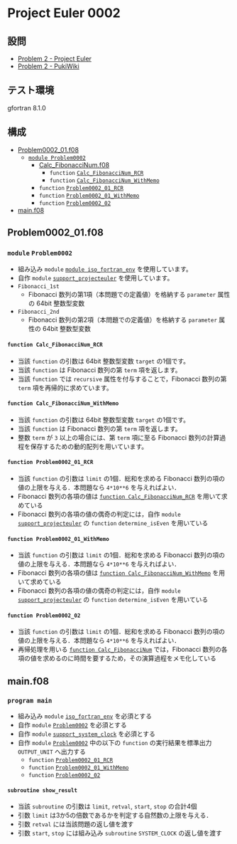 # Project Euler 0002 #

## 設問 ##

* [Problem 2 - Project Euler](https://projecteuler.net/problem=2)
* [Problem 2 - PukiWiki](http://odz.sakura.ne.jp/projecteuler/index.php?cmd=read&page=Problem%202)

## テスト環境 ##

gfortran 8.1.0

## 構成 ##

* [Problem0002_01.f08](#problem0002_01f08)
  * [`module Problem0002`](#module-problem0002)
    * [Calc_FibonacciNum.f08](Calc_FibonacciNum.f08)
      * `function` [`Calc_FibonacciNum_RCR`](#function-calc_fibonaccinum_rcr)
      * `function` [`Calc_FibonacciNum_WithMemo`](#function-calc_fibonaccinum_withmemo)
    * `function` [`Problem0002_01_RCR`](#function-problem0002_01_rcr)
    * `function` [`Problem0002_01_WithMemo`](#function-problem0002_01_withmemo)
    * `function` [`Problem0002_02`](#function-problem0002_02)
* [main.f08](#mainf08)

## Problem0002_01.f08 ##

### `module` `Problem0002` ###

* 組み込み `module` [`module iso_fortran_env`](https://gcc.gnu.org/onlinedocs/gfortran/ISO_005fFORTRAN_005fENV.html) を使用しています。
* 自作 `module` [`support_projecteuler`](../support/support_projecteuler.f08) を使用しています。
* `Fibonacci_1st`
  * Fibonacci 数列の第1項（本問題での定義値）を格納する `parameter` 属性の 64bit 整数型変数
* `Fibonacci_2nd`
  * Fibonacci 数列の第2項（本問題での定義値）を格納する `parameter` 属性の 64bit 整数型変数

#### `function Calc_FibonacciNum_RCR` ####

* 当該 `function` の引数は 64bit 整数型変数 `target` の1個です。
* 当該 `function` は Fibonacci 数列の第 `term` 項を返します。
* 当該 `function` では `recursive` 属性を付与することで，Fibonacci 数列の第 `term` 項を再帰的に求めています。

#### `function Calc_FibonacciNum_WithMemo` ####

* 当該 `function` の引数は 64bit 整数型変数 `target` の1個です。
* 当該 `function` は Fibonacci 数列の第 `term` 項を返します。
* 整数 `term` が `3` 以上の場合には、第 `term` 項に至る Fibonacci 数列の計算過程を保存するための動的配列を用いています。

#### `function Problem0002_01_RCR` ####

- 当該 `function` の引数は `limit` の1個．総和を求める Fibonacci 数列の項の値の上限を与える．本問題なら `4*10**6` を与えればよい．
- Fibonacci 数列の各項の値は [`function Calc_FibonacciNum_RCR`](#function-calc_fibonaccinum_rcr) を用いて求めている
- Fibonacci 数列の各項の値の偶奇の判定には，自作 `module` [`support_projecteuler`](../support/support_projecteuler.f08) の `function` `determine_isEven` を用いている

#### `function Problem0002_01_WithMemo` ####

- 当該 `function` の引数は `limit` の1個．総和を求める Fibonacci 数列の項の値の上限を与える．本問題なら `4*10**6` を与えればよい．
- Fibonacci 数列の各項の値は [`function Calc_FibonacciNum_WithMemo`](#function-calc_fibonaccinum_withmemo) を用いて求めている
- Fibonacci 数列の各項の値の偶奇の判定には，自作 `module` [`support_projecteuler`](../support/support_projecteuler.f08) の `function` `determine_isEven` を用いている

#### `function Problem0002_02` ####

- 当該 `function` の引数は `limit` の1個．総和を求める Fibonacci 数列の項の値の上限を与える．本問題なら `4*10**6` を与えればよい．
- 再帰処理を用いる [`function Calc_FibonacciNum`](#function-calc_fibonaccinum) では，Fibonacci 数列の各項の値を求めるのに時間を要するため，その演算過程をメモ化している

## main.f08 ##

### `program main` ###

- 組み込み `module` [`iso_fortran_env`](https://gcc.gnu.org/onlinedocs/gfortran/ISO_005fFORTRAN_005fENV.html) を必須とする
- 自作 `module` [`Problem0002`](#module-problem0002) を必須とする
- 自作 `module` [`support_system_clock`](https://github.com/DSCF-1224/Fortran/blob/master/support/support_system_clock.f08) を必須とする
- 自作 `module` [`Problem0002`](#module-problem0002) 中の以下の `function` の実行結果を標準出力 `OUTPUT_UNIT` へ出力する
  - `function` [`Problem0002_01_RCR`](#function-problem0002_01_rcr)
  - `function` [`Problem0002_01_WithMemo`](#function-problem0002_01_withmemo)
  - `function` [`Problem0002_02`](#function-problem0002_02)

#### `subroutine show_result` ####

- 当該 `subroutine` の引数は `limit`, `retval`, `start`, `stop` の合計4個
- 引数 `limit` は3か5の倍数であるかを判定する自然数の上限を与える．
- 引数 `retval` には当該問題の返し値を渡す
- 引数 `start`, `stop` には組み込み `subroutine` `SYSTEM_CLOCK` の返し値を渡す
